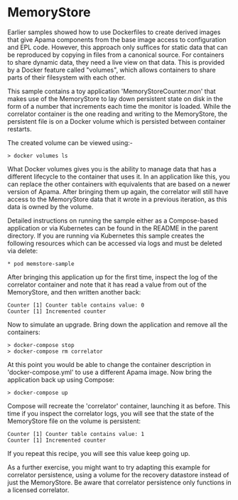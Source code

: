 MemoryStore
===========
Earlier samples showed how to use Dockerfiles to create derived images that
give Apama components from the base image access to configuration and EPL
code. However, this approach only suffices for static data that can be
reproduced by copying in files from a canonical source. For containers to share
dynamic data, they need a live view on that data. This is provided by a Docker
feature called "volumes", which allows containers to share parts of their
filesystem with each other.

This sample contains a toy application 'MemoryStoreCounter.mon' that makes use
of the MemoryStore to lay down persistent state on disk in the form of a
number that increments each time the monitor is loaded. While the correlator
container is the one reading and writing to the MemoryStore, the persistent
file is on a Docker volume which is persisted between container restarts.

The created volume can be viewed using:-

    > docker volumes ls

What Docker volumes gives you is the ability to manage data that has a
different lifecycle to the container that uses it. In an application like
this, you can replace the other containers with equivalents that are based on
a newer version of Apama. After bringing them up again, the correlator will
still have access to the MemoryStore data that it wrote in a previous
iteration, as this data is owned by the volume.

Detailed instructions on running the sample either as a Compose-based
application or via Kubernetes can be found in the README in the parent
directory. If you are running via Kubernetes this sample creates the following
resources which can be accessed via logs and must be deleted via delete:

	* pod memstore-sample

After bringing this application up for the first time, inspect the log of the
correlator container and note that it has read a value from out of the
MemoryStore, and then written another back:

    Counter [1] Counter table contains value: 0
    Counter [1] Incremented counter

Now to simulate an upgrade. Bring down the application and remove all the
containers:

    > docker-compose stop
    > docker-compose rm correlator

At this point you would be able to change the container description in
'docker-compose.yml' to use a different Apama image. Now bring the application
back up using Compose:

    > docker-compose up

Compose will recreate the 'correlator' container, launching it as before. This
time if you inspect the correlator logs, you will see that the state of the
MemoryStore file on the volume is persistent:

    Counter [1] Counter table contains value: 1
    Counter [1] Incremented counter

If you repeat this recipe, you will see this value keep going up.


As a further exercise, you might want to try adapting this example for
correlator persistence, using a volume for the recovery datastore
instead of just the MemoryStore. Be aware that correlator persistence only
functions in a licensed correlator.
